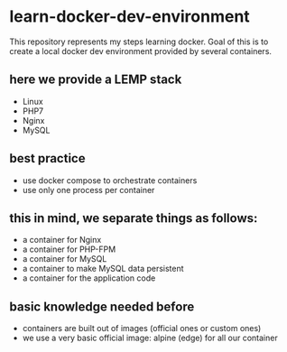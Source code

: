 # learn-docker-dev-environment
This repository represents my steps learning docker. Goal of this is to create a local docker dev environment provided by several containers.

## here we provide a LEMP stack
* Linux
* PHP7
* Nginx
* MySQL

## best practice
* use docker compose to orchestrate containers
* use only one process per container

## this in mind, we separate things as follows:
* a container for Nginx
* a container for PHP-FPM
* a container for MySQL
* a container to make MySQL data persistent
* a container for the application code

## basic knowledge needed before
* containers are built out of images (official ones or custom ones)
* we use a very basic official image: alpine (edge) for all our container